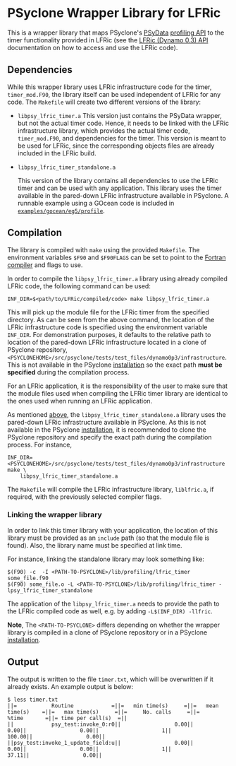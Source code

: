 # PSyclone Wrapper Library for LFRic

This is a wrapper library that maps PSyclone's [PSyData](
https://psyclone.readthedocs.io/en/stable/psy_data.html) [profiling API](
https://psyclone.readthedocs.io/en/stable/profiling.html#profiling) to the
timer functionality provided in LFRic (see the [LFRic (Dynamo 0.3) API](
https://psyclone.readthedocs.io/en/stable/dynamo0p3.html) documentation
on how to access and use the LFRic code).

## Dependencies

While this wrapper library uses LFRic infrastructure code for the timer,
``timer_mod.F90``, the library itself can be used independent of LFRic for
any code. The ``Makefile`` will create two different versions of the library:

- ``libpsy_lfric_timer.a``
  This version just contains the PSyData wrapper, but not the actual
  timer code. Hence, it needs to be linked with the LFRic infrastructure
  library, which provides the actual timer code, ``timer_mod.F90``, and
  dependencies for the timer. This version is meant to be used for LFRic,
  since the corresponding objects files are already included in the
  LFRic build.

- ``libpsy_lfric_timer_standalone.a``

  This version of the library contains all dependencies to use the
  LFRic timer and can be used with any application. This library uses
  the timer available in the pared-down LFRic infrastructure available
  in PSyclone. A runnable example using a GOcean code is included in
  [``examples/gocean/eg5/profile``](
  https://github.com/stfc/PSyclone/tree/master/examples/gocean/eg5/profile).

## Compilation

The library is compiled with ``make`` using the provided ``Makefile``. The
environment variables ``$F90`` and ``$F90FLAGS`` can be set to point to the
[Fortran compiler](./../../README.md#compilation) and flags to use.

In order to compile the ``libpsy_lfric_timer.a`` library using already
compiled LFRic code, the following command can be used:

```shell
INF_DIR=$<path/to/LFRic/compiled/code> make libpsy_lfric_timer.a
```
This will pick up the module file for the LFRic timer from the specified
directory. As can be seen from the above command, the location of the LFRic
infrastructure code is specified using the environment variable
``INF_DIR``. For demonstration purposes, it defaults to the relative path
to location of the pared-down LFRic infrastructure located in a clone of
PSyclone repository,
``<PSYCLONEHOME>/src/psyclone/tests/test_files/dynamo0p3/infrastructure``.
This is not available in the PSyclone [installation](
./../../README.md#installation) so the exact path
**must be specified** during the compilation process.

For an LFRic application, it is the responsibility of the user to make sure
that the module files used when compiling the LFRic timer library are
identical to the ones used when running an LFRic application.

As mentioned [above](#dependencies), the ``libpsy_lfric_timer_standalone.a``
library uses the pared-down LFRic infrastructure available in PSyclone.
As this is not available in the PSyclone [installation](
./../../README.md#installation), it is recommended to clone the PSyclone
repository and specify the exact path during the compilation process.
For instance,

```shell
INF_DIR=<PSYCLONEHOME>/src/psyclone/tests/test_files/dynamo0p3/infrastructure make \
	libpsy_lfric_timer_standalone.a
```

The ``Makefile`` will compile the LFRic infrastructure library,
``liblfric.a``, if required, with the previously selected compiler flags.

### Linking the wrapper library

In order to link this timer library with your application, the location of
this library must be provided as an ``include`` path (so that the module
file is found). Also, the library name must be specified at link time.

For instance, linking the standalone library may look something like:

```shell
$(F90) -c  -I <PATH-TO-PSYCLONE>/lib/profiling/lfric_timer some_file.f90
$(F90) some_file.o -L <PATH-TO-PSYCLONE>/lib/profiling/lfric_timer -lpsy_lfric_timer_standalone
```
The application of the ``libpsy_lfric_timer.a`` needs to provide the path
to the LFRic compiled code as well, e.g. by adding ``-L$(INF_DIR) -llfric``.

**Note**, The ``<PATH-TO-PSYCLONE>`` differs depending on whether the
wrapper library is compiled in a clone of PSyclone repository or in a
PSyclone [installation](./../../README.md#installation).

## Output

The output is written to the file ``timer.txt``, which will be overwritten
if it already exists. An example output is below:

```
$ less timer.txt
||=           Routine            =||=   min time(s)     =||=   mean time(s)    =||=   max time(s)     =||=     No. calls     =||=       %time       =||= time per call(s)  =||
||            psy_test:invoke_0:r0||                 0.00||                 0.00||                 0.00||                    1||               100.00||                 0.00||
||psy_test:invoke_1_update_field:u||                 0.00||                 0.00||                 0.00||                    1||                37.11||                 0.00||

```

<!--
## Licence

-------------------------------------------------------------------------------

BSD 3-Clause License

Copyright (c) 2020-2021, Science and Technology Facilities Council.
All rights reserved.

Redistribution and use in source and binary forms, with or without
modification, are permitted provided that the following conditions are met:

* Redistributions of source code must retain the above copyright notice, this
  list of conditions and the following disclaimer.

* Redistributions in binary form must reproduce the above copyright notice,
  this list of conditions and the following disclaimer in the documentation
  and/or other materials provided with the distribution.

* Neither the name of the copyright holder nor the names of its
  contributors may be used to endorse or promote products derived from
  this software without specific prior written permission.

THIS SOFTWARE IS PROVIDED BY THE COPYRIGHT HOLDERS AND CONTRIBUTORS
"AS IS" AND ANY EXPRESS OR IMPLIED WARRANTIES, INCLUDING, BUT NOT
LIMITED TO, THE IMPLIED WARRANTIES OF MERCHANTABILITY AND FITNESS
FOR A PARTICULAR PURPOSE ARE DISCLAIMED. IN NO EVENT SHALL THE
COPYRIGHT HOLDER OR CONTRIBUTORS BE LIABLE FOR ANY DIRECT, INDIRECT,
INCIDENTAL, SPECIAL, EXEMPLARY, OR CONSEQUENTIAL DAMAGES (INCLUDING,
BUT NOT LIMITED TO, PROCUREMENT OF SUBSTITUTE GOODS OR SERVICES;
LOSS OF USE, DATA, OR PROFITS; OR BUSINESS INTERRUPTION) HOWEVER
CAUSED AND ON ANY THEORY OF LIABILITY, WHETHER IN CONTRACT, STRICT
LIABILITY, OR TORT (INCLUDING NEGLIGENCE OR OTHERWISE) ARISING IN
ANY WAY OUT OF THE USE OF THIS SOFTWARE, EVEN IF ADVISED OF THE
POSSIBILITY OF SUCH DAMAGE.

-------------------------------------------------------------------------------
Authors: J. Henrichs, Bureau of Meteorology,
         I. Kavcic, Met Office
-->
